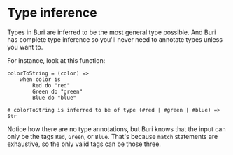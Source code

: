 # Type inference

Types in Buri are inferred to be the most general type possible. And Buri has complete type inference so you'll never need to annotate types unless you want to.

For instance, look at this function:

```buri
colorToString = (color) =>
    when color is
        Red do "red"
        Green do "green"
        Blue do "blue"

# colorToString is inferred to be of type (#red | #green | #blue) => Str
```

Notice how there are no type annotations, but Buri knows that the input can only be the tags `Red`, `Green`, or `Blue`. That's because `match` statements are exhaustive, so the only valid tags can be those three.

